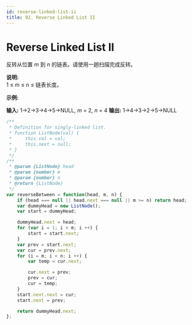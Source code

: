 ```yaml
---
id: reverse-linked-list-ii
title: 92. Reverse Linked List II
---
```


# Reverse Linked List II

反转从位置 _m_ 到 _n_ 的链表。请使用一趟扫描完成反转。

**说明:**  
1 ≤ _m_ ≤ _n_ ≤ 链表长度。

**示例:**

**输入:** 1->2->3->4->5->NULL, _m_ = 2, _n_ = 4 **输出:** 1->4->3->2->5->NULL



```javascript
/**
 * Definition for singly-linked list.
 * function ListNode(val) {
 *     this.val = val;
 *     this.next = null;
 * }
 */
/**
 * @param {ListNode} head
 * @param {number} m
 * @param {number} n
 * @return {ListNode}
 */
var reverseBetween = function(head, m, n) {
	if (head === null || head.next === null || m >= n) return head;
	var dummyHead = new ListNode();
	var start = dummyHead;

	dummyHead.next = head;
	for (var i = 1; i < m; i ++) {
		start = start.next;
	}
	var prev = start.next;
	var cur = prev.next;
	for (i = m; i < n; i ++) {
		var temp = cur.next;

		cur.next = prev;
		prev = cur;
		cur = temp;
	}
	start.next.next = cur;
	start.next = prev;

	return dummyHead.next;
};

```